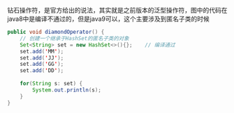 钻石操作符，是官方给出的说法，其实就是之前版本的泛型操作符，图中的代码在java8中是编译不通过的，但是java9可以，这个主要涉及到匿名子类的时候

~~~java
public void diamondOperator() {
    // 创建一个继承于HashSet的匿名子类的对象
    Set<String> set = new HashSet<>(){};    // 编译通过
    set.add('MM');
    set.add('JJ');
    set.add('GG');
    set.add('DD');
    
    for(String s: set) {
        System.out.println(s);
    }
}
~~~